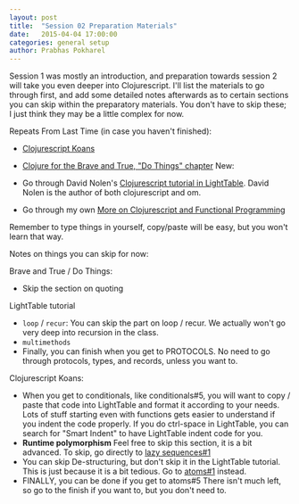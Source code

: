 ```yaml
---
layout: post
title:  "Session 02 Preparation Materials"
date:   2015-04-04 17:00:00
categories: general setup
author: Prabhas Pokharel
---
```


Session 1 was mostly an introduction, and preparation towards session 2 will take you even deeper into Clojurescript. I'll list the materials to go through first, and add some detailed notes afterwards as to certain sections you can skip within the preparatory materials. You don't have to skip these; I just think they may be a little complex for now.

Repeats From Last Time (in case you haven't finished):
 
 * [Clojurescript Koans](clojurescriptkoans.com)
 * [Clojure for the Brave and True, "Do Things" chapter](http://www.braveclojure.com/do-things/)
New:
 
 * Go through David Nolen's [Clojurescript tutorial in LightTable](https://github.com/swannodette/lt-cljs-tutorial). David Nolen is the author of both clojurescript and om.
 * Go through my own [More on Clojurescript and Functional Programming](https://github.com/om-ninja/om-tutorial/wiki/0.5.-More-on-Clojurescript-and-Functional-Programming)

Remember to type things in yourself, copy/paste will be easy, but you won't learn that way.

Notes on things you can skip for now:

Brave and True / Do Things:
 
 * Skip the section on quoting

LightTable tutorial
 
 * `loop` / `recur`: You can skip the part on loop / recur. We actually won't go very deep into recursion in the class.
 * `multimethods`
 *  Finally, you can finish when you get to PROTOCOLS. No need to go through protocols, types, and records, unless you want to.

Clojurescript Koans:
 
 * When you get to conditionals, like conditionals#5, you will want to copy / paste that code into LightTable and format it according to your needs. Lots of stuff starting even with functions gets easier to understand if you indent the code properly. If you do ctrl-space in LightTable, you can search for "Smart Indent" to have LightTable indent code for you.
 * **Runtime polymorphism** Feel free to skip this section, it is a bit advanced. To skip, go directly to [lazy sequences#1](http://clojurescriptkoans.com/#lazy-sequences/1)
 * You can skip De-structuring, but don't skip it in the LightTable tutorial. This is just because it is a bit tedious. Go to [atoms#1](http://clojurescriptkoans.com/#atoms/1) instead.
 * FINALLY, you can be done if you get to atoms#5 There isn't much left, so go to the finish if you want to, but you don't need to.